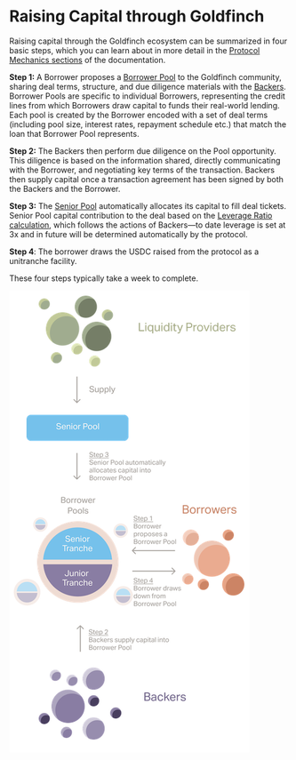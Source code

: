 # Raising Capital through Goldfinch

Raising capital through the Goldfinch ecosystem can be summarized in four basic steps, which you can learn about in more detail in the [Protocol Mechanics sections](../protocol-mechanics/) of the documentation.&#x20;

**Step 1:** A Borrower proposes a [Borrower Pool](../protocol-mechanics/borrowers.md) to the Goldfinch community, sharing deal terms, structure, and due diligence materials with the [Backers](../protocol-mechanics/backers.md). Borrower Pools are specific to individual Borrowers, representing the credit lines from which Borrowers draw capital to funds their real-world lending. Each pool is created by the Borrower encoded with a set of deal terms (including pool size, interest rates, repayment schedule etc.) that match the loan that Borrower Pool represents.

**Step 2:** The Backers then perform due diligence on the Pool opportunity. This diligence is based on the information shared, directly communicating with the Borrower, and negotiating key terms of the transaction. Backers then supply capital once a transaction agreement has been signed by both the Backers and the Borrower.

**Step 3:** The [Senior Pool](../protocol-mechanics/liquidityproviders.md) automatically allocates its capital to fill deal tickets. Senior Pool capital contribution to the deal based on the [Leverage Ratio calculation](../protocol-mechanics/leveragemodel.md), which follows the actions of Backers—to date leverage is set at 3x and in future will be determined automatically by the protocol.&#x20;

**Step 4**: The borrower draws the USDC raised from the protocol as a unitranche facility.

These four steps typically take a week to complete.&#x20;

![](<../.gitbook/assets/v2-design-diagram-gitbook-funding (1).png>)


